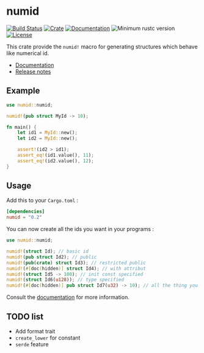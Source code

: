 # numid

[![Build Status](https://travis-ci.com/powlpy/numid.svg?branch=master)](https://travis-ci.com/powlpy/numid)
[![Crate](https://img.shields.io/crates/v/numid.svg)](https://crates.io/crates/numid)
[![Documentation](https://docs.rs/numid/badge.svg)](https://docs.rs/numid)
![Minimum rustc version](https://img.shields.io/badge/rustc-1.31+-yellow.svg)
[![License](https://img.shields.io/crates/l/numid.svg)](https://github.com/powlpy/numid/blob/master/LICENSE)

This crate provide the `numid!` macro for generating structures which behave like numerical id.

- [Documentation](https://docs.rs/numid)
- [Release notes](https://github.com/powlpy/numid/releases)

## Example

```rust
use numid::numid;

numid!(pub struct MyId -> 10);

fn main() {
    let id1 = MyId::new();
    let id2 = MyId::new();

    assert!(id2 > id1);
    assert_eq!(id1.value(), 11);
    assert_eq!(id2.value(), 12);
}
```

## Usage

Add this to your `Cargo.toml` :

```toml
[dependencies]
numid = "0.2"
```

You can now create all the ids you want in your programs :

```rust
use numid::numid;

numid!(struct Id); // basic id
numid!(pub struct Id2); // public
numid!(pub(crate) struct Id3); // restricted public
numid!(#[doc(hidden)] struct Id4); // with attribut
numid!(struct Id5 -> 100); // init const specified
numid!(struct Id6(u128)); // type specified
numid!(#[doc(hidden)] pub struct Id7(u32) -> 10); // all the thing you can want
```
Consult the [documentation](https://docs.rs/numid) for more information.

## TODO list

 - Add format trait
 - `create_lower` for constant
 - `serde` feature
